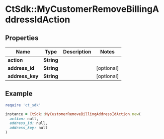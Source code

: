 # CtSdk::MyCustomerRemoveBillingAddressIdAction

## Properties

| Name | Type | Description | Notes |
| ---- | ---- | ----------- | ----- |
| **action** | **String** |  |  |
| **address_id** | **String** |  | [optional] |
| **address_key** | **String** |  | [optional] |

## Example

```ruby
require 'ct_sdk'

instance = CtSdk::MyCustomerRemoveBillingAddressIdAction.new(
  action: null,
  address_id: null,
  address_key: null
)
```


